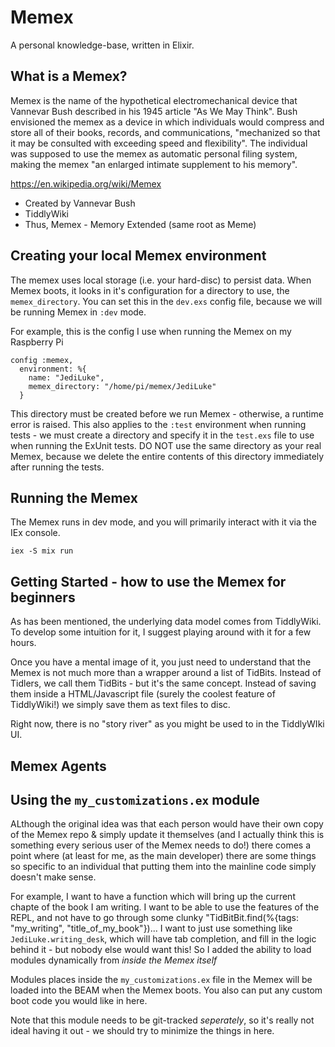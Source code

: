 # Memex

A personal knowledge-base, written in Elixir.

## What is a Memex?

Memex is the name of the hypothetical electromechanical device that Vannevar Bush described in his 1945 article "As We May Think". Bush envisioned the memex as a device in which individuals would compress and store all of their books, records, and communications, "mechanized so that it may be consulted with exceeding speed and flexibility". The individual was supposed to use the memex as automatic personal filing system, making the memex "an enlarged intimate supplement to his memory".

https://en.wikipedia.org/wiki/Memex

* Created by Vannevar Bush
* TiddlyWiki
* Thus, Memex - Memory Extended (same root as Meme)

## Creating your local Memex environment

The memex uses local storage (i.e. your hard-disc) to persist data.
When Memex boots, it looks in it's configuration for a directory
to use, the `memex_directory`. You can set this in the `dev.exs`
config file, because we will be running Memex in `:dev` mode.

For example, this is the config I use when running the Memex
on my Raspberry Pi

```
config :memex,
  environment: %{
    name: "JediLuke",
    memex_directory: "/home/pi/memex/JediLuke"
  }
```

This directory must be created before we run Memex - otherwise,
a runtime error is raised. This also applies to the `:test`
environment when running tests - we must create a directory and
specify it in the `test.exs` file to use when running the ExUnit
tests. DO NOT use the same directory as your real Memex, because
we delete the entire contents of this directory immediately after
running the tests.

## Running the Memex

The Memex runs in dev mode, and you will primarily interact with
it via the IEx console.

```
iex -S mix run
```

## Getting Started - how to use the Memex for beginners

As has been mentioned, the underlying data model comes from TiddlyWiki.
To develop some intuition for it, I suggest playing around with it for
a few hours.

Once you have a mental image of it, you just need to understand that the
Memex is not much more than a wrapper around a list of TidBits. Instead
of Tidlers, we call them TidBits - but it's the same concept. Instead of
saving them inside a HTML/Javascript file (surely the coolest feature of
TiddlyWiki!) we simply save them as text files to disc.

Right now, there is no "story river" as you might be used to in the
TiddlyWIki UI.

## Memex Agents

## Using the `my_customizations.ex` module

ALthough the original idea was that each person would have their own copy of the
Memex repo & simply update it themselves (and I actually think this is something
every serious user of the Memex needs to do!) there comes a point where (at least
for me, as the main developer) there are some things so specific to an individual
that putting them into the mainline code simply doesn't make sense.

For example, I want to have a function which will bring up the current chapte of the
book I am writing. I want to be able to use the features of the REPL, and not have to
go through some clunky "TidBitBit.find(%{tags: "my_writing", "title_of_my_book"})...
I want to just use something like `JediLuke.writing_desk`, which will have tab
completion, and fill in the logic behind it - but nobody else would want this! So I
added the ability to load modules dynamically from _inside the Memex itself_

Modules places inside the `my_customizations.ex` file in the Memex will be loaded
into the BEAM when the Memex boots. You also can put any custom boot code you would
like in here.

Note that this module needs to be git-tracked _seperately_, so it's really not ideal
having it out - we should try to minimize the things in here.
